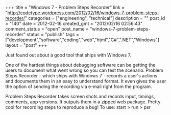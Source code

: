 +++
title = "Windows 7 - Problem Steps Recorder"
link = "http://codetype.wordpress.com/2012/02/16/windows-7-problem-steps-recorder/"
categories = ["engineering", "technical"]
description = ""
post_id = "140"
date = 2012-02-16
created_gmt = "2012/02/16 02:56:43"
comment_status = "open"
post_name = "windows-7-problem-steps-recorder"
status = "publish"
tags = ["development","software","coding","web","html","C#",".NET","Windows"]
layout = "post"
+++

Just found out about a good tool that ships with Windows 7.

One of the hardest things about debugging software can be getting the users to document what went wrong so you can test the scenario. Problem Steps Recorder - which ships with Windows 7 - records a user's actions and documents them in an easy to understand format. It even gives the user the option of sending the recording via e-mail right from the program.

Problem Steps Recorder takes screen shots and records input, timings, comments, app versions. It outputs them in a zipped web package. Pretty cool for recording steps to reproduce a bug! To use: start > run > psr
